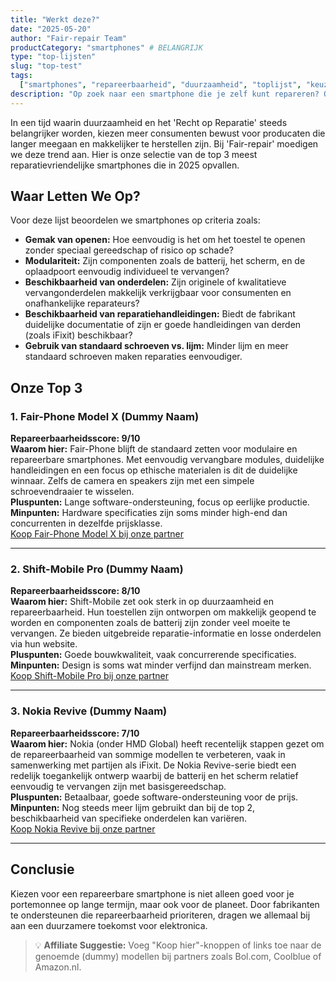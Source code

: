 ```yaml
---
title: "Werkt deze?"
date: "2025-05-20"
author: "Fair-repair Team"
productCategory: "smartphones" # BELANGRIJK
type: "top-lijsten"
slug: "top-test"
tags:
  ["smartphones", "repareerbaarheid", "duurzaamheid", "toplijst", "keuzegids"]
description: "Op zoek naar een smartphone die je zelf kunt repareren? Ontdek onze top 3 van meest reparatievriendelijke smartphones van 2025."
---
```


In een tijd waarin duurzaamheid en het 'Recht op Reparatie' steeds belangrijker worden, kiezen meer consumenten bewust voor producaten die langer meegaan en makkelijker te herstellen zijn. Bij 'Fair-repair' moedigen we deze trend aan. Hier is onze selectie van de top 3 meest reparatievriendelijke smartphones die in 2025 opvallen.

## Waar Letten We Op?

Voor deze lijst beoordelen we smartphones op criteria zoals:

- **Gemak van openen:** Hoe eenvoudig is het om het toestel te openen zonder speciaal gereedschap of risico op schade?
- **Modulariteit:** Zijn componenten zoals de batterij, het scherm, en de oplaadpoort eenvoudig individueel te vervangen?
- **Beschikbaarheid van onderdelen:** Zijn originele of kwalitatieve vervangonderdelen makkelijk verkrijgbaar voor consumenten en onafhankelijke reparateurs?
- **Beschikbaarheid van reparatiehandleidingen:** Biedt de fabrikant duidelijke documentatie of zijn er goede handleidingen van derden (zoals iFixit) beschikbaar?
- **Gebruik van standaard schroeven vs. lijm:** Minder lijm en meer standaard schroeven maken reparaties eenvoudiger.

## Onze Top 3

### 1. Fair-Phone Model X (Dummy Naam)

**Repareerbaarheidsscore: 9/10**  
**Waarom hier:** Fair-Phone blijft de standaard zetten voor modulaire en repareerbare smartphones. Met eenvoudig vervangbare modules, duidelijke handleidingen en een focus op ethische materialen is dit de duidelijke winnaar. Zelfs de camera en speakers zijn met een simpele schroevendraaier te wisselen.  
**Pluspunten:** Lange software-ondersteuning, focus op eerlijke productie.  
**Minpunten:** Hardware specificaties zijn soms minder high-end dan concurrenten in dezelfde prijsklasse.  
[Koop Fair-Phone Model X bij onze partner](#)

---

### 2. Shift-Mobile Pro (Dummy Naam)

**Repareerbaarheidsscore: 8/10**  
**Waarom hier:** Shift-Mobile zet ook sterk in op duurzaamheid en repareerbaarheid. Hun toestellen zijn ontworpen om makkelijk geopend te worden en componenten zoals de batterij zijn zonder veel moeite te vervangen. Ze bieden uitgebreide reparatie-informatie en losse onderdelen via hun website.  
**Pluspunten:** Goede bouwkwaliteit, vaak concurrerende specificaties.  
**Minpunten:** Design is soms wat minder verfijnd dan mainstream merken.  
[Koop Shift-Mobile Pro bij onze partner](#)

---

### 3. Nokia Revive (Dummy Naam)

**Repareerbaarheidsscore: 7/10**  
**Waarom hier:** Nokia (onder HMD Global) heeft recentelijk stappen gezet om de repareerbaarheid van sommige modellen te verbeteren, vaak in samenwerking met partijen als iFixit. De Nokia Revive-serie biedt een redelijk toegankelijk ontwerp waarbij de batterij en het scherm relatief eenvoudig te vervangen zijn met basisgereedschap.  
**Pluspunten:** Betaalbaar, goede software-ondersteuning voor de prijs.  
**Minpunten:** Nog steeds meer lijm gebruikt dan bij de top 2, beschikbaarheid van specifieke onderdelen kan variëren.  
[Koop Nokia Revive bij onze partner](#)

---

## Conclusie

Kiezen voor een repareerbare smartphone is niet alleen goed voor je portemonnee op lange termijn, maar ook voor de planeet. Door fabrikanten te ondersteunen die repareerbaarheid prioriteren, dragen we allemaal bij aan een duurzamere toekomst voor elektronica.

> 💡 **Affiliate Suggestie:** Voeg "Koop hier"-knoppen of links toe naar de genoemde (dummy) modellen bij partners zoals Bol.com, Coolblue of Amazon.nl.

